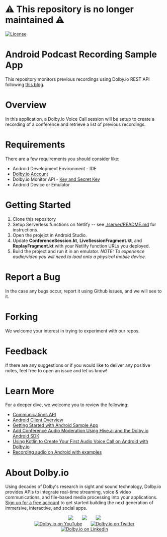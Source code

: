 # :warning: This repository is no longer maintained :warning:

[![License](https://img.shields.io/github/license/dolbyio-samples/blog-android-kotlin-recordings)](LICENSE)

# Android Podcast Recording Sample App

This repository monitors previous recordings using Dolby.io REST API following [this blog](https://dolby.io/blog/build-a-podcast-recording-app-for-android-using-the-dolby-io-monitor-api/).

# Overview
In this application, a Dolby.io Voice Call session will be setup to create a recording of a conference and retrieve a list of previous recordings.

# Requirements
There are a few requirements you should consider like: 
- Android Development Environment - IDE
- [Dolby.io Account](https://dolby.io/)
- Dolby.io Monitor API - [Key and Secret Key](https://docs.dolby.io/communications-apis/docs/guides-api-authentication)
- Android Device or Emulator 

# Getting Started
1. Clone this repository
2. Setup Serverless functions on Netlify -- see [./server/README.md](./server/README.md) for instructions.
4. Open the projejct in Android Studio.
5. Update **ConferenceSession.kt**, **LiveSessionFragment.kt**, and **ReplayFragment.kt** with your Netlify function URLs you deployed.
6. Build the project and run it in an emulator.  *NOTE: To experience audio/video you will need to load onto a physical mobile device.*

# Report a Bug 
In the case any bugs occur, report it using Github issues, and we will see to it. 

# Forking
We welcome your interest in trying to experiment with our repos. 

# Feedback 
If there are any suggestions or if you would like to deliver any positive notes, feel free to open an issue and let us know!

# Learn More
For a deeper dive, we welcome you to review the following:
 - [Communications API](https://docs.dolby.io/communications-apis/docs)
 - [Android Client Overview](https://docs.dolby.io/communications-apis/docs/android-overview)
 - [Getting Started with Android Sample App](https://docs.dolby.io/communications-apis/docs/getting-started-with-android)
 - [Add Conference Audio Moderation Using Hive.ai and the Dolby.io Android SDK](https://dolby.io/blog/add-conference-audio-moderation-using-hive-ai-and-the-dolby-io-android-sdk/)
 - [Using Kotlin to Create Your First Audio Voice Call on Android with Dolby.io](https://dolby.io/blog/using-kotlin-to-create-your-first-audio-voice-call-on-android-with-dolby-io/)
 - [Recording audio on Android with examples](https://dolby.io/blog/recording-audio-on-android-with-examples/)

# About Dolby.io
Using decades of Dolby's research in sight and sound technology, Dolby.io provides APIs to integrate real-time streaming, voice & video communications, and file-based media processing into your applications. [Sign up for a free account](https://dashboard.dolby.io/signup/) to get started building the next generation of immersive, interactive, and social apps.

<div align="center">
  <a href="https://dolby.io/" target="_blank"><img src="https://img.shields.io/badge/Dolby.io-0A0A0A?style=for-the-badge&logo=dolby&logoColor=white"/></a>
&nbsp; &nbsp; &nbsp;
  <a href="https://docs.dolby.io/" target="_blank"><img src="https://img.shields.io/badge/Dolby.io-Docs-0A0A0A?style=for-the-badge&logoColor=white"/></a>
&nbsp; &nbsp; &nbsp;
  <a href="https://dolby.io/blog/category/developer/" target="_blank"><img src="https://img.shields.io/badge/Dolby.io-Blog-0A0A0A?style=for-the-badge&logoColor=white"/></a>
</div>

<div align="center">
&nbsp; &nbsp; &nbsp;
  <a href="https://youtube.com/@dolbyio" target="_blank"><img src="https://img.shields.io/badge/YouTube-red?style=flat-square&logo=youtube&logoColor=white" alt="Dolby.io on YouTube"/></a>
&nbsp; &nbsp; &nbsp; 
  <a href="https://twitter.com/dolbyio" target="_blank"><img src="https://img.shields.io/badge/Twitter-blue?style=flat-square&logo=twitter&logoColor=white" alt="Dolby.io on Twitter"/></a>
&nbsp; &nbsp; &nbsp;
  <a href="https://www.linkedin.com/company/dolbyio/" target="_blank"><img src="https://img.shields.io/badge/LinkedIn-0077B5?style=flat-square&logo=linkedin&logoColor=white" alt="Dolby.io on LinkedIn"/></a>
</div>


